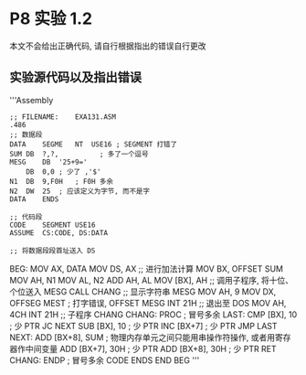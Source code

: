 # P8 实验 1.2

本文不会给出正确代码, 请自行根据指出的错误自行更改

## 实验源代码以及指出错误

'''Assembly

	;; FILENAME:	EXA131.ASM
	.486
	;; 数据段
	DATA	SEGME	NT	USE16 ; SEGMENT 打错了
	SUM	DB	?,?,	      ; 多了一个逗号
	MESG	DB	'25+9='
		DB	0,0	; 少了 ,'$'
	N1	DB	9,F0H	; F0H 多余
	N2	DW	25	; 应该定义为字节, 而不是字
	DATA	ENDS

	;; 代码段
	CODE	SEGMENT	USE16
	ASSUME	CS:CODE, DS:DATA

	;; 将数据段段首址送入 DS
BEG:	MOV	AX,	DATA
	MOV	DS,	AX
	;; 进行加法计算
	MOV	BX,	OFFSET	SUM
	MOV	AH,	N1
	MOV	AL,	N2
	ADD	AH,	AL
	MOV	[BX],	AH
	;; 调用子程序, 将十位、个位送入 MESG
	CALL	CHANG
	;; 显示字符串 MESG
	MOV	AH,	9
	MOV	DX,	OFFSEG	MEST ; 打字错误, OFFSET MESG
	INT	21H
	;; 退出至 DOS
	MOV	AH,	4CH
	INT	21H
	;; 子程序 CHANG
CHANG:	PROC			; 冒号多余
LAST:	CMP	[BX],	10	; 少 PTR
	JC	NEXT
	SUB	[BX],	10	; 少 PTR
	INC	[BX+7]		; 少 PTR
	JMP	LAST
NEXT:	ADD	[BX+8],	SUM	; 物理内存单元之间只能用串操作符操作, 或者用寄存器作中间变量
	ADD	[BX+7],	30H		; 少 PTR
	ADD	[BX+8],	30H		; 少 PTR
	RET
CHANG:	ENDP			; 冒号多余
	CODE	ENDS
	END	BEG
'''

